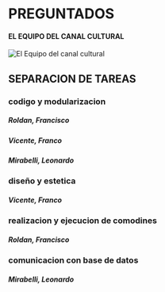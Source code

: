 # **PREGUNTADOS**
#### EL EQUIPO DEL CANAL CULTURAL
![El Equipo del canal cultural](https://i.ibb.co/rtnb78R/el-equipo-del-canal-cultural.png)

## **SEPARACION DE TAREAS**

### codigo y modularizacion
##### Roldan, Francisco
##### Vicente, Franco
##### Mirabelli, Leonardo

### diseño y estetica
##### Vicente, Franco

### realizacion y ejecucion de comodines
##### Roldan, Francisco

### comunicacion con base de datos
##### Mirabelli, Leonardo







